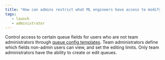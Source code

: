 ```yaml
---
title: "How can admins restrict what ML engineers have access to modify?"
tags:
   - launch
   - administrator
---
```


Control access to certain queue fields for users who are not team administrators through [queue config templates](../guides/launch/setup-queue-advanced.md). Team administrators define which fields non-admin users can view, and set the editing limits. Only team administrators have the ability to create or edit queues.